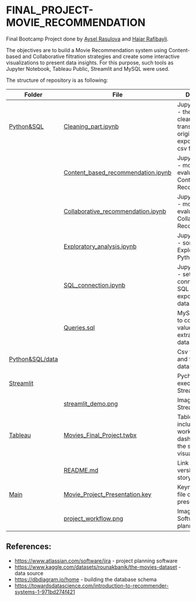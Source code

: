 # FINAL_PROJECT-MOVIE_RECOMMENDATION
Final Bootcamp Project done by [Aysel Rasulova](https://github.com/ayselrasul) and [Hajar Rafibayli](https://github.com/HajarRafi).

The objectives are to build a Movie Recommendation system using Content-based and Collaborative filtration strategies and create some interactive visualizations to present data insights. For this purpose, such tools as Jupyter Notebook, Tableau Public, Streamlit and MySQL were used.

The structure of repository is as following:
    
| Folder  | File | Description |
| ------------- | ------------- | ------------- |
| [Python&SQL](https://github.com/HajarRafi/FINAL_PROJECT-MOVIE_RECOMMENDATION/tree/main/Python%26SQL)  | [Cleaning_part.ipynb](https://github.com/HajarRafi/FINAL_PROJECT-MOVIE_RECOMMENDATION/blob/main/Python%26SQL/Cleaning_part.ipynb) | Jupyter notebook - the process of cleaning and transforming the original data and exporting final csv files. |
| | [Content_based_recommendation.ipynb](https://github.com/HajarRafi/FINAL_PROJECT-MOVIE_RECOMMENDATION/blob/main/Python%26SQL/Content_based_recommendation.ipynb) | Jupyter notebook - modeling and evaluation of Content-based Recommendation. |
| | [Collaborative_recommendation.ipynb](https://github.com/HajarRafi/FINAL_PROJECT-MOVIE_RECOMMENDATION/blob/main/Python%26SQL/Collaborative_recommendation.ipynb) | Jupyter notebook - modeling and evaluation of Collaborative Recommendation. |
| | [Exploratory_analysis.ipynb](https://github.com/HajarRafi/FINAL_PROJECT-MOVIE_RECOMMENDATION/blob/main/Python%26SQL/Exploratory_analysis.ipynb) | Jupyter notebook - some Data Exploration on Python. |
| | [SQL_connection.ipynb](https://github.com/HajarRafi/FINAL_PROJECT-MOVIE_RECOMMENDATION/blob/main/Python%26SQL/SQL_connection.ipynb) | Jupyter notebook - setting connection with SQL and exporting the data. |
| | [Queries.sql](https://github.com/HajarRafi/FINAL_PROJECT-MOVIE_RECOMMENDATION/blob/main/Python%26SQL/Queries.sql) | MySQL - queries to count some values and extract useful data for Tableau. |
| [Python&SQL/data](https://github.com/HajarRafi/FINAL_PROJECT-MOVIE_RECOMMENDATION/tree/main/Python%26SQL/data) | | Csv files of raw and final datasets. |
| [Streamlit](https://github.com/HajarRafi/FINAL_PROJECT-MOVIE_RECOMMENDATION/tree/main/Streamlit) | | Pycharm files to execute on Streamlit.|
| | [streamlit_demo.png](https://github.com/HajarRafi/FINAL_PROJECT-MOVIE_RECOMMENDATION/blob/main/Streamlit/streamlit_demo.png) | Image file of the Streamlit App.|
| [Tableau](https://github.com/HajarRafi/FINAL_PROJECT-MOVIE_RECOMMENDATION/tree/main/Tableau) | [Movies_Final_Project.twbx](https://github.com/HajarRafi/FINAL_PROJECT-MOVIE_RECOMMENDATION/blob/main/Tableau/Movies_Final_Project.twbx)| Tableau - includes worksheets, dashboards and the story of visualizations.|
| | [README.md](https://public.tableau.com/app/profile/hajar1648/viz/Movies_Final_Project/TheStory) | Link to online version of the story.|
| [Main](https://github.com/HajarRafi/FINAL_PROJECT-MOVIE_RECOMMENDATION)| [Movie_Project_Presentation.key](https://github.com/HajarRafi/FINAL_PROJECT-MOVIE_RECOMMENDATION/blob/main/Movie_Project_Presentation.key) | Keynote(for Mac) file of project presentation.|
| | [project_workflow.png](https://github.com/HajarRafi/FINAL_PROJECT-MOVIE_RECOMMENDATION/blob/main/project_workflow.png) | Image of Jira Software project planning.|

## References:
* https://www.atlassian.com/software/jira - project planning software
* https://www.kaggle.com/datasets/rounakbanik/the-movies-dataset - data source
* https://dbdiagram.io/home - building the database schema
* https://towardsdatascience.com/introduction-to-recommender-systems-1-971bd274f421
